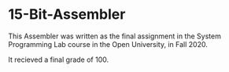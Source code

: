 # 15-Bit-Assembler
This Assembler was written as the final assignment in the System Programming Lab course in the Open University, in Fall 2020.

It recieved a final grade of 100.
